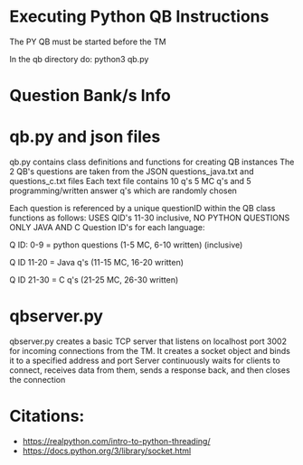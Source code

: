 # Executing Python QB Instructions

The PY QB must be started before the TM

In the qb directory do: python3 qb.py



# Question Bank/s Info

# qb.py and json files
qb.py contains class definitions and functions for creating QB instances
The 2 QB's questions are taken from the JSON questions_java.txt and questions_c.txt files
Each text file contains 10 q's 5 MC q's and 5 programming/written answer q's which are randomly chosen

Each question is referenced by a unique questionID within the QB class functions as follows:
USES QID's 11-30 inclusive, NO PYTHON QUESTIONS ONLY JAVA AND C
Question ID's for each language:

Q ID: 0-9 = python questions (1-5 MC, 6-10 written) (inclusive)

Q ID 11-20 = Java q's (11-15 MC, 16-20 written)

Q ID 21-30 = C q's (21-25 MC, 26-30 written)


# qbserver.py
qbserver.py creates a basic TCP server that listens on localhost port 3002 for incoming connections from the TM.
It creates a socket object and binds it to a specified address and port
Server continuously waits for clients to connect, receives data from them, sends a response back, and then closes the connection



# Citations:
  - https://realpython.com/intro-to-python-threading/
  - https://docs.python.org/3/library/socket.html
